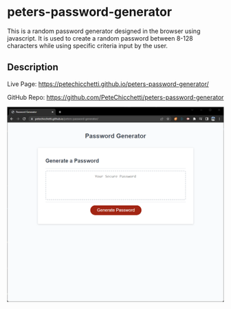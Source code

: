 # peters-password-generator
This is a random password generator designed in the browser using javascript. It is used to create a random password between 8-128 characters while using specific criteria input by the user.

## Description
Live Page:
https://petechicchetti.github.io/peters-password-generator/

GitHub Repo:
https://github.com/PeteChicchetti/peters-password-generator

![alt text](./assets/images/webpage-screenshot.png)